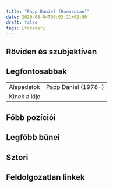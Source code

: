 ```yaml
---
title: "Papp Dániel [Hamarosan]"
date: 2020-08-04T00:03:21+02:00
draft: false
tags: [fokader]
---
```


## Röviden és szubjektíven



## Legfontosabbak

|                           |                                                                    |
| :---                      | :----                                                              |
| Alapadatok                | Papp Dániel (1978-)                                                |
| Kinek a kije              |                                                                    |

## Főbb pozíciói


## Legfőbb bűnei



## Sztori

## Feldolgozatlan linkek
